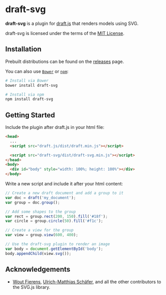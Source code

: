 # draft-svg

**draft-svg** is a plugin for [draft.js](https://github.com/0xdec/draft.js) that renders models using SVG.

draft-svg is licensed under the terms of the [MIT License](https://opensource.org/licenses/MIT).

## Installation

Prebuilt distributions can be found on the [releases](https://github.com/0xdec/draft-svg/releases) page.

You can also use [`Bower`](http://bower.io) or [`npm`](https://npmjs.com/package/draft-svg):

```sh
# Install via Bower
bower install draft-svg

# Install via npm
npm install draft-svg
```

## Getting Started

Include the plugin after draft.js in your html file:

```html
<head>
  ...
  <script src="draft.js/dist/draft.min.js"></script>

  <script src="draft-svg/dist/draft-svg.min.js"></script>
</head>
<body>
  <div id="body" style="width: 100%; height: 100%"></div>
</body>
```

Write a new script and include it after your html content:

```javascript
// Create a new draft document and add a group to it
var doc = draft('my_document');
var group = doc.group();

// Add some shapes to the group
var rect = group.rect(200, 150).fill('#18f');
var circle = group.circle(50).fill('#f1c');

// Create a view for the group
var view = group.view(600, 400);

// Use the draft-svg plugin to render an image
var body = document.getElementById('body');
body.appendChild(view.svg());
```

## Acknowledgements

- [Wout Fierens](https://github.com/wout), [Ulrich-Matthias Schäfer](https://github.com/Fuzzyma), and all the other contributors to the SVG.js library.
